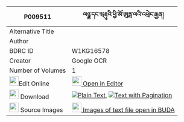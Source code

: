 |P009511|ལཉྪ་དང་ཝརྟུའི་ཕྱི་མོ་ཨུཏྤ་ལའི་འཕྲེང་རྒྱན། 
| --- | --- 
|Alternative Title |
|Author | 
|BDRC ID | W1KG16578
|Creator | Google OCR
|Number of Volumes| 1
|<img width="25" src="https://img.icons8.com/color/25/000000/edit-property.png">Edit Online| [<img width="25" src="https://avatars.githubusercontent.com/u/45091458?s=200&v=4"> Open in Editor](http://editor.openpecha.org/P009511)
|<img width="25" src="https://img.icons8.com/fluent/48/000000/download-2.png"/>  Download | [![](https://img.icons8.com/color/20/000000/txt.png)Plain Text](https://github.com/Openpecha/P009511/releases/download/v1/lanytsa(?)_dang_watu(?)_chimo__plain_P009511.zip), [![](https://img.icons8.com/color/20/000000/txt.png)Text with Pagination](https://github.com/Openpecha/P009511/releases/download/v1/lanytsa(?)_dang_watu(?)_chimo__pages_P009511.zip)
|<img width="25" src="https://img.icons8.com/plasticine/100/000000/pictures-folder.png"/>  Source Images | [<img width="25" src="https://library.bdrc.io/icons/BUDA-small.svg"> Images of text file open in BUDA](https://library.bdrc.io/show/bdr:W1KG16578)